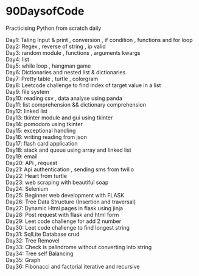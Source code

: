 # 90DaysofCode
Practicising Python from scratch daily 


Day1:  Taling Input & print , conversion , if condition , functions and for loop <br>
Day2:  Regex , reverse of string , ip valid <br>
Day3:  random module , functions , arguments kwargs<br>
Day4:  list <br>
Day5:  while loop , hangman game <br>
Day6:  Dictionaries  and nested list &  dictionaries<br>
Day7:  Pretty table , turtle , colorgram <br>
Day8:  Leetcode challenge to find index of target value in a list<br>
Day9:  file system<br>
Day10: reading csv , data analyse  using panda <br>
Day11: list comprehension && dictionary comprehension<br>
Day12: linked list <br>
Day13: tkinter module and gui using tkinter <br>
Day14: pomodoro using tkinter<br>
Day15: exceptional handling<br>
Day16: writing reading from json<br>
Day17: flash card application<br>
Day18: stack and queue using array and linked list<br>
Day19: email <br>
Day20: APi , request <br>
Day21: Api authentication , sending sms from twilio  <br>
Day22: Heart from turtle <br>
Day23: web scraping with beautiful soap<br>
Day24: Selenium <br>
Day25: Beginner web development with FLASK <br>
Day26: Tree Data Structure (Insertion and traversal) <br>
Day27: Dynamic Html pages in flask using jinja<br>
Day28: Post request with flask and html form <br>
Day29: Leet code challenge for add 2 number <br>
Day30: Leet code challenge to find longest string<br>
Day31: SqlLite Database crud <br>
Day32: Tree Removel<br>
Day33: Check is palindrome without converting into string <br>
Day34: Tree self Balancing <br>
Day35: Graph <br>
Day36: Fibonacci and factorial iterative and recursive <br>